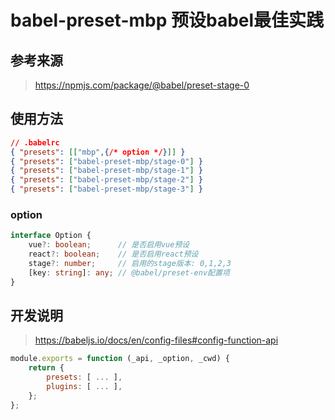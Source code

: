 # babel-preset-mbp 预设babel最佳实践

## 参考来源
> https://npmjs.com/package/@babel/preset-stage-0

## 使用方法
```json
// .babelrc
{ "presets": [["mbp",{/* option */}]] }
{ "presets": ["babel-preset-mbp/stage-0"] }
{ "presets": ["babel-preset-mbp/stage-1"] }
{ "presets": ["babel-preset-mbp/stage-2"] }
{ "presets": ["babel-preset-mbp/stage-3"] }
```
### option
```ts
interface Option {
	vue?: boolean;      // 是否启用vue预设
	react?: boolean;    // 是否启用react预设
	stage?: number;     // 启用的stage版本: 0,1,2,3
	[key: string]: any; // @babel/preset-env配置项
}
```

## 开发说明
> https://babeljs.io/docs/en/config-files#config-function-api
```js
module.exports = function (_api, _option, _cwd) {
	return {
		presets: [ ... ],
		plugins: [ ... ],
	};
};
```
